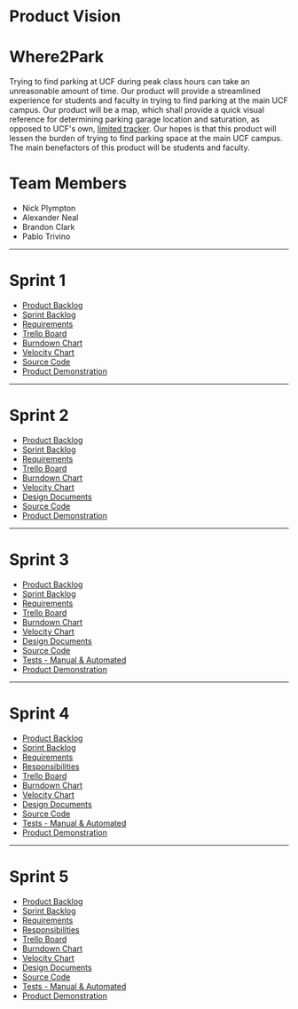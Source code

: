 Product Vision
===

# Where2Park

Trying to find parking at UCF during peak class hours can take an unreasonable amount of time. Our product will provide a streamlined experience for students and faculty in trying to find parking at the main UCF campus. Our product will be a map, which shall provide a quick visual reference for determining parking garage location and saturation, as opposed to UCF's own, [limited tracker](https://parking.ucf.edu/garage-availability/). Our hopes is that this product will lessen the burden of trying to find parking space at the main UCF campus. The main benefactors of this product will be students and faculty.


Team Members
===
* Nick Plympton
* Alexander Neal
* Brandon Clark
* Pablo Trivino

___
# Sprint 1
* [Product Backlog](https://github.com/kildar2112/4331_UCFMAP/blob/master/artifacts/product_backlog.md)
* [Sprint Backlog](https://github.com/kildar2112/4331_UCFMAP/blob/master/artifacts/sprint1_backlog.md)
* [Requirements](https://github.com/kildar2112/4331_UCFMAP/blob/master/artifacts/requirements.md)
* [Trello Board](https://trello.com/b/DQ7zz3dr "Trello Board")
* [Burndown Chart](https://docs.google.com/spreadsheets/d/18ZNrewHhYaIdlC0otEgjJGLAa8rV4aXmvFUzKAAMz2E/edit?usp=sharing "Burndown Chart")
* [Velocity Chart](https://docs.google.com/spreadsheets/d/1cew6mcgZfgurgXaZ3WlLkIoqFvAG7rNAzxE7I6ZCIE8/edit?usp=sharing)
* [Source Code](https://github.com/kildar2112/4331_UCFMAP/blob/master/src/Sprint_1-4/source_code.txt)
* [Product Demonstration](http://my.ucfparkingmap.wtf/)
___
# Sprint 2
* [Product Backlog](https://github.com/kildar2112/4331_UCFMAP/blob/master/artifacts/product_backlog.md)
* [Sprint Backlog](https://github.com/kildar2112/4331_UCFMAP/blob/master/artifacts/sprint2_backlog.md)
* [Requirements](https://github.com/kildar2112/4331_UCFMAP/blob/master/artifacts/requirements.md)
* [Trello Board](https://trello.com/b/DQ7zz3dr "Trello Board")
* [Burndown Chart](https://docs.google.com/spreadsheets/d/18ZNrewHhYaIdlC0otEgjJGLAa8rV4aXmvFUzKAAMz2E/#gid=954514540)
* [Velocity Chart](https://docs.google.com/spreadsheets/d/1cew6mcgZfgurgXaZ3WlLkIoqFvAG7rNAzxE7I6ZCIE8/edit?usp=sharing)
* [Design Documents](https://github.com/kildar2112/4331_UCFMAP/blob/master/artifacts/architecture.md)
* [Source Code](https://github.com/kildar2112/4331_UCFMAP/blob/master/src/Sprint_1-4/sprint2_source_code.txt)
* [Product Demonstration](https://www.youtube.com/watch?v=P1uiUvLMaz8&feature)
___
# Sprint 3
* [Product Backlog](https://github.com/kildar2112/4331_UCFMAP/blob/master/artifacts/product_backlog.md)
* [Sprint Backlog](https://github.com/kildar2112/4331_UCFMAP/blob/master/artifacts/sprint3_backlog.md)
* [Requirements](https://github.com/kildar2112/4331_UCFMAP/blob/master/artifacts/requirements.md)
* [Trello Board](https://trello.com/b/DQ7zz3dr "Trello Board")
* [Burndown Chart](https://docs.google.com/spreadsheets/d/18ZNrewHhYaIdlC0otEgjJGLAa8rV4aXmvFUzKAAMz2E/#gid=2104754109)
* [Velocity Chart](https://docs.google.com/spreadsheets/d/1cew6mcgZfgurgXaZ3WlLkIoqFvAG7rNAzxE7I6ZCIE8/edit?usp=sharing)
* [Design Documents](https://github.com/kildar2112/4331_UCFMAP/blob/master/artifacts/architecture.md)
* [Source Code](https://github.com/kildar2112/4331_UCFMAP/blob/master/src/Sprint_1-4/sprint3_source_code.txt)
* [Tests - Manual & Automated](https://github.com/kildar2112/4331_UCFMAP/tree/master/tests)
* [Product Demonstration](https://www.youtube.com/watch?v=jLBAXZMwJzg)
___
# Sprint 4
* [Product Backlog](https://github.com/kildar2112/4331_UCFMAP/blob/master/artifacts/product_backlog.md)
* [Sprint Backlog](https://github.com/kildar2112/4331_UCFMAP/blob/master/artifacts/sprint4_backlog.md)
* [Requirements](https://github.com/kildar2112/4331_UCFMAP/blob/master/artifacts/requirements.md)
* [Responsibilities](https://github.com/kildar2112/4331_UCFMAP/blob/master/artifacts/responsibilities_Sprint4.md)
* [Trello Board](https://trello.com/b/DQ7zz3dr "Trello Board")
* [Burndown Chart](https://docs.google.com/spreadsheets/d/18ZNrewHhYaIdlC0otEgjJGLAa8rV4aXmvFUzKAAMz2E/#gid=2121564038)
* [Velocity Chart](https://docs.google.com/spreadsheets/d/1cew6mcgZfgurgXaZ3WlLkIoqFvAG7rNAzxE7I6ZCIE8/edit?usp=sharing)
* [Design Documents](https://github.com/kildar2112/4331_UCFMAP/blob/master/artifacts/architecture.md)
* [Source Code](https://github.com/kildar2112/4331_UCFMAP/blob/master/src/Sprint_1-4/sprint4_source_code.txt)
* [Tests - Manual & Automated](https://github.com/kildar2112/4331_UCFMAP/tree/master/tests)
* [Product Demonstration](https://www.youtube.com/watch?v=EmE7-YFm87A)
___
# Sprint 5
* [Product Backlog](https://github.com/kildar2112/4331_UCFMAP/blob/master/artifacts/product_backlog.md)
* [Sprint Backlog](https://github.com/kildar2112/4331_UCFMAP/blob/master/artifacts/sprint5_backlog.md)
* [Requirements](https://github.com/kildar2112/4331_UCFMAP/blob/master/artifacts/requirements.md)
* [Responsibilities](https://github.com/kildar2112/4331_UCFMAP/blob/master/artifacts/responsibilities_Sprint5.md)
* [Trello Board](https://trello.com/b/DQ7zz3dr "Trello Board")
* [Burndown Chart](https://docs.google.com/spreadsheets/d/18ZNrewHhYaIdlC0otEgjJGLAa8rV4aXmvFUzKAAMz2E/#gid=38318436)
* [Velocity Chart](https://docs.google.com/spreadsheets/d/1cew6mcgZfgurgXaZ3WlLkIoqFvAG7rNAzxE7I6ZCIE8/edit?usp=sharing)
* [Design Documents](https://github.com/kildar2112/4331_UCFMAP/blob/master/artifacts/architecture.md)
* [Source Code](https://github.com/kildar2112/4331_UCFMAP/blob/master/src/Sprint_5)
* [Tests - Manual & Automated](https://github.com/kildar2112/4331_UCFMAP/tree/master/tests)
* [Product Demonstration](https://www.youtube.com/watch?v=rMgGdHatBiA)
